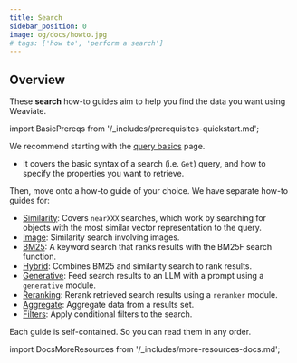 ```yaml
---
title: Search
sidebar_position: 0
image: og/docs/howto.jpg
# tags: ['how to', 'perform a search']
---
```




## Overview

These **search** how-to guides aim to help you find the data you want using Weaviate.

import BasicPrereqs from '/_includes/prerequisites-quickstart.md';

<BasicPrereqs />

We recommend starting with the [query basics](./basics.md) page.
- It covers the basic syntax of a search (i.e. `Get`) query, and how to specify the properties you want to retrieve.

Then, move onto a how-to guide of your choice. We have separate how-to guides for:

- [Similarity](./similarity.md): Covers `nearXXX` searches, which work by searching for objects with the most similar vector representation to the query.
- [Image](./image.md): Similarity search involving images.
- [BM25](./bm25.md): A keyword search that ranks results with the BM25F search function.
- [Hybrid](./hybrid.md): Combines BM25 and similarity search to rank results.
- [Generative](./generative.md): Feed search results to an LLM with a prompt using a `generative` module.
- [Reranking](./rerank.md): Rerank retrieved search results using a `reranker` module.
- [Aggregate](./aggregate.md): Aggregate data from a results set.
- [Filters](./filters.md): Apply conditional filters to the search.

Each guide is self-contained. So you can read them in any order.

import DocsMoreResources from '/_includes/more-resources-docs.md';

<DocsMoreResources />
